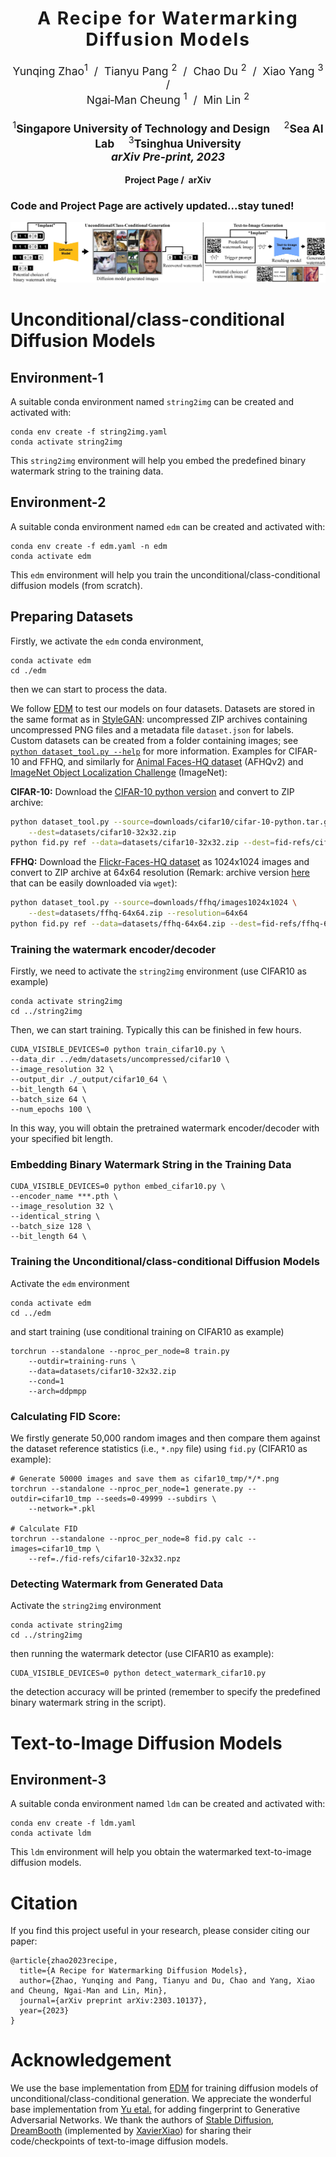 <h1 align='center' style="text-align:center; font-weight:bold; font-size:2.0em;letter-spacing:2.0px;">
                A Recipe for Watermarking Diffusion Models</h1>
<p align='center' style="text-align:center;font-size:1.25em;">
    <a href="https://scholar.google.com/citations?user=kQA0x9UAAAAJ&hl=en" target="_blank" style="text-decoration: none;">Yunqing Zhao<sup>1</sup> </a>&nbsp;/&nbsp;
    <a href="https://p2333.github.io/" target="_blank" style="text-decoration: none;">Tianyu Pang <sup>2</sup> </a>&nbsp;/&nbsp;
    <a href="https://duchao0726.github.io/" target="_blank" style="text-decoration: none;">Chao Du <sup>2</sup> </a>&nbsp;/&nbsp;
    <a href="https://ml.cs.tsinghua.edu.cn/~xiaoyang/" target="_blank" style="text-decoration: none;">Xiao Yang <sup>3</sup> </a>&nbsp;/&nbsp;<br/>
    <a href="https://sites.google.com/site/mancheung0407/" target="_blank" style="text-decoration: none;">Ngai&#8209;Man Cheung <sup>1</sup> </a>&nbsp;/&nbsp;
    <a href="https://linmin.me/" target="_blank" style="text-decoration: none;">Min Lin <sup>2</sup> </a></br></br>
<sup>1</sup><b>Singapore University of Technology and Design</b>&emsp;
<sup>2</sup><b>Sea AI Lab</b>&emsp;
<sup>3</sup><b>Tsinghua University</b>
<br/>
<b>
<em>arXiv Pre-print, 2023</em> <br>
</b>
</p>

<p align='center';>
<b>
<!-- <em>The Thirty-Sixth Annual Conference on Neural Information Processing Systems (NeurIPS 2022);</em> -->
</b>
</p>

<p align='center' style="text-align:center;font-size:2.5 em;">
<b>
    <a href="https://github.com/yunqing-me/WatermarkDM/" target="_blank" style="text-decoration: none;">Project Page</a>&nbsp;/&nbsp;
    <a href="https://arxiv.org/pdf/2303.10137.pdf" target="_blank" style="text-decoration: none;">arXiv</a> 
    <!-- /&nbsp; -->
    <!-- <a href="https://arxiv.org/abs/2208.10930" target="_blank" style="text-decoration: none;">Data Repository</a>&nbsp; -->

</b>
</p>


### Code and Project Page are actively updated...stay tuned!

![Teaser image](./figure/teaser.jpg)


# Unconditional/class-conditional Diffusion Models

<!-- ## Installation and Environment:
- Platform: Linux
- Hardware Type: A100 PCIe 40GB & CuDNN 11.4 -->
## Environment-1
A suitable conda environment named `string2img` can be created and activated with:

```
conda env create -f string2img.yaml
conda activate string2img
```

This `string2img` environment will help you embed the predefined binary watermark string to the training data.


<!-- ## Embedding binary watermark string in training data -->

## Environment-2
A suitable conda environment named `edm` can be created and activated with:

```
conda env create -f edm.yaml -n edm
conda activate edm
```

This `edm` environment will help you train the unconditional/class-conditional diffusion models (from scratch).

## Preparing Datasets

Firstly, we activate the `edm` conda environment,

```
conda activate edm
cd ./edm
```
then we can start to process the data.

We follow [EDM](https://github.com/NVlabs/edm) to test our models on four datasets. Datasets are stored in the same format as in [StyleGAN](https://github.com/NVlabs/stylegan3): uncompressed ZIP archives containing uncompressed PNG files and a metadata file `dataset.json` for labels. Custom datasets can be created from a folder containing images; see [`python dataset_tool.py --help`](./docs/dataset-tool-help.txt) for more information. Examples for CIFAR-10 and FFHQ, and similarly for [Animal Faces-HQ dataset](https://github.com/clovaai/stargan-v2/blob/master/README.md#animal-faces-hq-dataset-afhq) (AFHQv2) and [ImageNet Object Localization Challenge](https://www.kaggle.com/competitions/imagenet-object-localization-challenge/data) (ImageNet):

**CIFAR-10:** Download the [CIFAR-10 python version](https://www.cs.toronto.edu/~kriz/cifar.html) and convert to ZIP archive:

```.bash
python dataset_tool.py --source=downloads/cifar10/cifar-10-python.tar.gz \
    --dest=datasets/cifar10-32x32.zip
python fid.py ref --data=datasets/cifar10-32x32.zip --dest=fid-refs/cifar10-32x32.npz
```

**FFHQ:** Download the [Flickr-Faces-HQ dataset](https://github.com/NVlabs/ffhq-dataset) as 1024x1024 images and convert to ZIP archive at 64x64 resolution (Remark: archive version [here](https://archive.org/download/ffhq-dataset) that can be easily downloaded via `wget`):

```.bash
python dataset_tool.py --source=downloads/ffhq/images1024x1024 \
    --dest=datasets/ffhq-64x64.zip --resolution=64x64
python fid.py ref --data=datasets/ffhq-64x64.zip --dest=fid-refs/ffhq-64x64.npz
```

### Training the watermark encoder/decoder 
Firstly, we need to activate the `string2img` environment (use CIFAR10 as example)

```
conda activate string2img
cd ../string2img
```

Then, we can start training. Typically this can be finished in few hours.

```
CUDA_VISIBLE_DEVICES=0 python train_cifar10.py \
--data_dir ../edm/datasets/uncompressed/cifar10 \
--image_resolution 32 \
--output_dir ./_output/cifar10_64 \
--bit_length 64 \ 
--batch_size 64 \
--num_epochs 100 \
```
In this way, you will obtain the pretrained watermark encoder/decoder with your specified bit length. 

### Embedding Binary Watermark String in the Training Data

```
CUDA_VISIBLE_DEVICES=0 python embed_cifar10.py \
--encoder_name ***.pth \
--image_resolution 32 \
--identical_string \
--batch_size 128 \
--bit_length 64 \
```

### Training the Unconditional/class-conditional Diffusion Models

Activate the `edm` environment
```
conda activate edm
cd ../edm
```
and start training (use conditional training on CIFAR10 as example)
```
torchrun --standalone --nproc_per_node=8 train.py 
    --outdir=training-runs \
    --data=datasets/cifar10-32x32.zip 
    --cond=1 
    --arch=ddpmpp
```
### Calculating FID Score:
We firstly generate 50,000 random images and then compare them against the dataset reference statistics (i.e., `*.npy` file) using `fid.py` (CIFAR10 as example):

```
# Generate 50000 images and save them as cifar10_tmp/*/*.png
torchrun --standalone --nproc_per_node=1 generate.py --outdir=cifar10_tmp --seeds=0-49999 --subdirs \
    --network=*.pkl

# Calculate FID
torchrun --standalone --nproc_per_node=8 fid.py calc --images=cifar10_tmp \
    --ref=./fid-refs/cifar10-32x32.npz
```
### Detecting Watermark from Generated Data
Activate the `string2img` environment
```
conda activate string2img
cd ../string2img
```
then running the watermark detector (use CIFAR10 as example):

```
CUDA_VISIBLE_DEVICES=0 python detect_watermark_cifar10.py
```
the detection accuracy will be printed (remember to specify the predefined binary watermark string in the script).


# Text-to-Image Diffusion Models

## Environment-3
A suitable conda environment named ```ldm``` can be created and activated with:

```
conda env create -f ldm.yaml
conda activate ldm
```

This `ldm` environment will help you obtain the watermarked text-to-image diffusion models.







# Citation
If you find this project useful in your research, please consider citing our paper:
  ```
@article{zhao2023recipe,
    title={A Recipe for Watermarking Diffusion Models},
    author={Zhao, Yunqing and Pang, Tianyu and Du, Chao and Yang, Xiao and Cheung, Ngai-Man and Lin, Min},
    journal={arXiv preprint arXiv:2303.10137},
    year={2023}
}
  ```

# Acknowledgement 

We use the base implementation from [EDM](https://github.com/NVlabs/edm) for training diffusion models of unconditional/class-conditional generation.
We appreciate the wonderful base implementation from [Yu etal.](https://github.com/ningyu1991/ArtificialGANFingerprints) for adding fingerprint to Generative Adversarial Networks. 
We thank the authors of [Stable Diffusion](https://github.com/CompVis/stable-diffusion), [DreamBooth](https://github.com/XavierXiao/Dreambooth-Stable-Diffusion) (implemented by [XavierXiao](https://xavierxiao.github.io/)) for sharing their code/checkpoints of text-to-image diffusion models.


